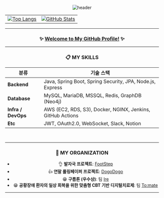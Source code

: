 <div align="center">

![header](https://capsule-render.vercel.app/api?type=soft&color=auto&height=150&section=header&text=Daeho%20LEE%20GitHub&fontSize=50)

<table>
  <tr>
    <td>
      <a href="https://github.com/TaehoLEEKR/github-readme-stats">
        <img src="https://github-readme-stats.vercel.app/api/top-langs/?username=TaehoLEEKR&layout=compact" alt="Top Langs">
      </a>
    </td>
    <td>
      <a href="https://github.com/anuraghazra/github-readme-stats">
        <img src="https://github-readme-stats.vercel.app/api?username=TaehoLEEKR&show_icons=true&theme=tokyonight&hide_title=true" alt="GitHub Stats">
      </a>
    </td>
  </tr>
</table>

---

### ✨ [Welcome to My GitHub Profile!](https://taeholeekr.github.io/) ✨
---

### 📋 MY SKILLS

</div>

<table align="center">
  <thead>
    <tr>
      <th>분류</th>
      <th>기술 스택</th>
    </tr>
  </thead>
  <tbody>
    <tr>
      <td><strong>Backend</strong></td>
      <td>Java, Spring Boot, Spring Security, JPA, Node.js, Express</td>
    </tr>
    <tr>
      <td><strong>Database</strong></td>
      <td>MySQL, MariaDB, MSSQL, Redis, GraphDB (Neo4j)</td>
    </tr>
    <tr>
      <td><strong>Infra / DevOps</strong></td>
      <td>AWS (EC2, RDS, S3), Docker, NGINX, Jenkins, GitHub Actions</td>
    </tr>
    <tr>
      <td><strong>Etc</strong></td>
      <td>JWT, OAuth2.0, WebSocket, Slack, Notion</td>
    </tr>
  </tbody>
</table>

<br/>

---

<div align="center">

### 🏢 MY ORGANIZATION

- 👌 **발자국 프로젝트**: [FootStep](https://github.com/FootStepteam/footstep_BE)
- 👍 **연말 롤링페이퍼 프로젝트**: [DogoDogo](https://github.com/dogo-dogo/backend)  
- 😁 **구름톤 (우수상)**: 팀 [Ire](https://9oormthon.goorm.io/793403f5-455f-4eae-967a-1891471d852c)
- 😁 **공황장애 환자의 일상 회복을 위한 맞춤형 CBT 기반 디지털치료제**: 팀 [To:mate](https://github.com/kpsa-hackathon-2025-team12/kpsa-hackathon-2025-team12/tree/main/backend/kpsa-hack-12)

---

</div>
